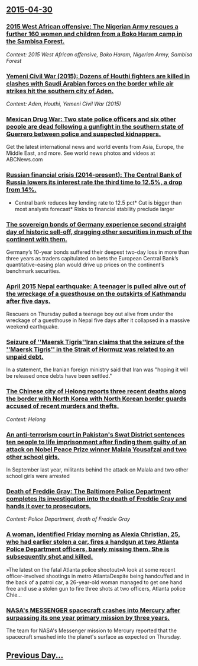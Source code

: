 ## [2015-04-30](/news/2015/04/30/index.md)

### [2015 West African offensive: The Nigerian Army rescues a further 160 women and children from a Boko Haram camp in the Sambisa Forest. ](/news/2015/04/30/2015-west-african-offensive-the-nigerian-army-rescues-a-further-160-women-and-children-from-a-boko-haram-camp-in-the-sambisa-forest.md)
_Context: 2015 West African offensive, Boko Haram, Nigerian Army, Sambisa Forest_

### [Yemeni Civil War (2015): Dozens of Houthi fighters are killed in clashes with Saudi Arabian forces on the border while air strikes hit the southern city of Aden. ](/news/2015/04/30/yemeni-civil-war-2015-dozens-of-houthi-fighters-are-killed-in-clashes-with-saudi-arabian-forces-on-the-border-while-air-strikes-hit-the-s.md)
_Context: Aden, Houthi, Yemeni Civil War (2015)_

### [Mexican Drug War: Two state police officers and six other people are dead following a gunfight in the southern state of Guerrero between police and suspected kidnappers. ](/news/2015/04/30/mexican-drug-war-two-state-police-officers-and-six-other-people-are-dead-following-a-gunfight-in-the-southern-state-of-guerrero-between-pol.md)
Get the latest international news and world events from Asia, Europe, the Middle East, and more. See world news photos and videos at ABCNews.com

### [Russian financial crisis (2014-present): The Central Bank of Russia lowers its interest rate the third time to 12.5%, a drop from 14%. ](/news/2015/04/30/russian-financial-crisis-2014apresent-the-central-bank-of-russia-lowers-its-interest-rate-the-third-time-to-12-5-a-drop-from-14.md)
* Central bank reduces key lending rate to 12.5 pct* Cut is bigger than most analysts forecast* Risks to financial stability preclude larger

### [The sovereign bonds of Germany experience second straight day of historic sell-off, dragging other securities in much of the continent with them. ](/news/2015/04/30/the-sovereign-bonds-of-germany-experience-second-straight-day-of-historic-sell-off-dragging-other-securities-in-much-of-the-continent-with.md)
Germany’s 10-year bonds suffered their deepest two-day loss in more than three years as traders capitulated on bets the European Central Bank’s quantitative-easing plan would drive up prices on the continent’s benchmark securities.

### [April 2015 Nepal earthquake: A teenager is pulled alive out of the wreckage of a guesthouse on the outskirts of Kathmandu after five days. ](/news/2015/04/30/april-2015-nepal-earthquake-a-teenager-is-pulled-alive-out-of-the-wreckage-of-a-guesthouse-on-the-outskirts-of-kathmandu-after-five-days.md)
Rescuers on Thursday pulled a teenage boy out alive from under the wreckage of a guesthouse in Nepal five days after it collapsed in a massive weekend earthquake.

### [Seizure of ''Maersk Tigris''Iran claims that the seizure of the ''Maersk Tigris'' in the Strait of Hormuz was related to an unpaid debt. ](/news/2015/04/30/seizure-of-maersk-tigris-piran-claims-that-the-seizure-of-the-maersk-tigris-in-the-strait-of-hormuz-was-related-to-an-unpaid-debt.md)
In a statement, the Iranian foreign ministry said that Iran was &quot;hoping it will be released once debts have been settled.&quot;

### [The Chinese city of Helong reports three recent deaths along the border with North Korea with North Korean border guards accused of recent murders and thefts. ](/news/2015/04/30/the-chinese-city-of-helong-reports-three-recent-deaths-along-the-border-with-north-korea-with-north-korean-border-guards-accused-of-recent-m.md)
_Context: Helong_

### [An anti-terrorism court in Pakistan's Swat District sentences ten people to life imprisonment after finding them guilty of an attack on Nobel Peace Prize winner Malala Yousafzai and two other school girls. ](/news/2015/04/30/an-anti-terrorism-court-in-pakistan-s-swat-district-sentences-ten-people-to-life-imprisonment-after-finding-them-guilty-of-an-attack-on-nobe.md)
In September last year, militants behind the attack on Malala and two other school girls were arrested

### [Death of Freddie Gray: The Baltimore Police Department completes its investigation into the death of Freddie Gray and hands it over to prosecutors. ](/news/2015/04/30/death-of-freddie-gray-the-baltimore-police-department-completes-its-investigation-into-the-death-of-freddie-gray-and-hands-it-over-to-prose.md)
_Context: Police Department, death of Freddie Gray_

### [A woman, identified Friday morning as Alexia Christian, 25, who had earlier stolen a car, fires a handgun at two Atlanta Police Department officers, barely missing them. She is subsequently shot and killed. ](/news/2015/04/30/a-woman-identified-friday-morning-as-alexia-christian-25-who-had-earlier-stolen-a-car-fires-a-handgun-at-two-atlanta-police-department-o.md)
»The latest on the fatal Atlanta police shootout»A look at some recent officer-involved shootings in metro AtlantaDespite being handcuffed and in the back of a patrol car, a 26-year-old woman managed to get one hand free and use a stolen gun to fire three shots at two officers, Atlanta police Chie...

### [NASA's MESSENGER spacecraft crashes into Mercury after surpassing its one year primary mission by three years. ](/news/2015/04/30/nasa-s-messenger-spacecraft-crashes-into-mercury-after-surpassing-its-one-year-primary-mission-by-three-years.md)
The team for NASA&#x27;s Messenger mission to Mercury reported that the spacecraft smashed into the planet&#x27;s surface as expected on Thursday.

## [Previous Day...](/news/2015/04/29/index.md)


